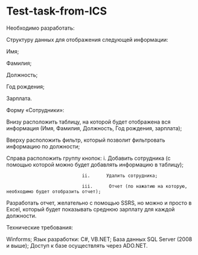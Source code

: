 # Test-task-from-ICS
Необходимо разработать:

Структуру данных для отображения следующей информации:

Имя;

Фамилия;

Должность;

Год рождения;

Зарплата.

Форму «Сотрудники»:

Внизу расположить таблицу, на которой будет отображена вся информация (Имя, Фамилия, Должность, Год рождения, зарплата);

Вверху расположить фильтр, который позволит фильтровать информацию по должности;

Справа расположить группу кнопок:
                                i.      Добавить сотрудника (с помощью которой можно будет добавлять информацию в таблицу);

                                ii.      Удалить сотрудника;

                                iii.      Отчет (по нажатию на которую, необходимо будет отобразить отчет);

Разработать отчет, желательно с помощью SSRS, но можно и просто в Excel, который будет показывать среднюю зарплату для каждой должности.

Технические требования:

Winforms;
Язык разработки: С#, VB.NET;
База данных SQL Server (2008 и выше);
Доступ к базе осуществлять через ADO.NET.
